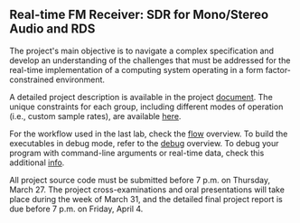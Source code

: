 ## Real-time FM Receiver: SDR for Mono/Stereo Audio and RDS

The project's main objective is to navigate a complex specification and develop an understanding of the challenges that must be addressed for the real-time implementation of a computing system operating in a form factor-constrained environment.

A detailed project description is available in the project [document](doc/3dy4-project-2025.pdf). The unique constraints for each group, including different modes of operation (i.e., custom sample rates), are available [here](doc/3dy4-constraints-group-45.pdf).

For the workflow used in the last lab, check the [flow](doc/cmake-build-flow.md) overview. To build the executables in debug mode, refer to the [debug](doc/cmake-build-debug.md) overview. To debug your program with command-line arguments or real-time data, check this additional [info](doc/gdb-command-line.md).

All project source code must be submitted before 7 p.m. on Thursday, March 27. The project cross-examinations and oral presentations will take place during the week of March 31, and the detailed final project report is due before 7 p.m. on Friday, April 4.
